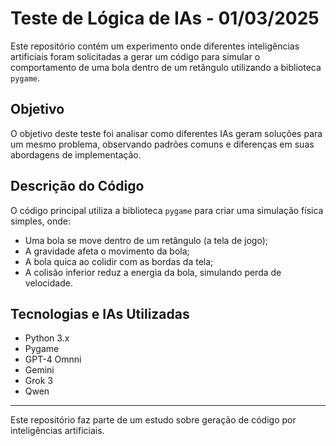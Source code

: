 # Teste de Lógica de IAs - 01/03/2025

Este repositório contém um experimento onde diferentes inteligências artificiais foram solicitadas a gerar um código para simular o comportamento de uma bola dentro de um retângulo utilizando a biblioteca `pygame`.

## Objetivo

O objetivo deste teste foi analisar como diferentes IAs geram soluções para um mesmo problema, observando padrões comuns e diferenças em suas abordagens de implementação.

## Descrição do Código

O código principal utiliza a biblioteca `pygame` para criar uma simulação física simples, onde:

- Uma bola se move dentro de um retângulo (a tela de jogo);
- A gravidade afeta o movimento da bola;
- A bola quica ao colidir com as bordas da tela;
- A colisão inferior reduz a energia da bola, simulando perda de velocidade.

## Tecnologias e IAs Utilizadas

- Python 3.x
- Pygame
- GPT-4 Omnni
- Gemini
- Grok 3
- Qwen 

---

Este repositório faz parte de um estudo sobre geração de código por inteligências artificiais.

